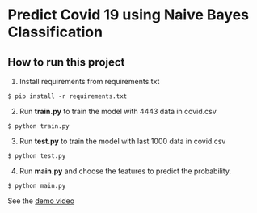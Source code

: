 # Predict Covid 19 using Naive Bayes Classification

## How to run this project
1. Install requirements from requirements.txt
``` 
$ pip install -r requirements.txt
```

2. Run <b>train.py</b> to train the model with 4443 data in covid.csv
```
$ python train.py
```

3. Run <b>test.py</b> to train the model with last 1000 data in covid.csv
```
$ python test.py
```

4. Run <b>main.py</b> and choose the features to predict the probability.
```
$ python main.py
```

See the <a href="https://drive.google.com/file/d/1N64YR8kU8mBZZDOp1GU230hlP31Rmzj4/view?usp=share_link">demo video</a>
